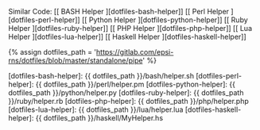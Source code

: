 <div class="panel panel-primary">
  <div class="panel-body" markdown="1">

Similar Code: 
[[ BASH Helper ][dotfiles-bash-helper]]
[[ Perl Helper ][dotfiles-perl-helper]]
[[ Python Helper ][dotfiles-python-helper]]
[[ Ruby Helper ][dotfiles-ruby-helper]]
[[ PHP Helper ][dotfiles-php-helper]]
[[ Lua Helper ][dotfiles-lua-helper]]
[[ Haskell Helper ][dotfiles-haskell-helper]]

[//]: <> ( -- -- -- links below -- -- -- )

{% assign dotfiles_path = 'https://gitlab.com/epsi-rns/dotfiles/blob/master/standalone/pipe' %}

[dotfiles-bash-helper]:    {{ dotfiles_path }}/bash/helper.sh
[dotfiles-perl-helper]:    {{ dotfiles_path }}/perl/helper.pm
[dotfiles-python-helper]:    {{ dotfiles_path }}/python/helper.py
[dotfiles-ruby-helper]:    {{ dotfiles_path }}/ruby/helper.rb
[dotfiles-php-helper]:    {{ dotfiles_path }}/php/helper.php
[dotfiles-lua-helper]:    {{ dotfiles_path }}/lua/helper.lua
[dotfiles-haskell-helper]:    {{ dotfiles_path }}/haskell/MyHelper.hs

  </div>
</div>
